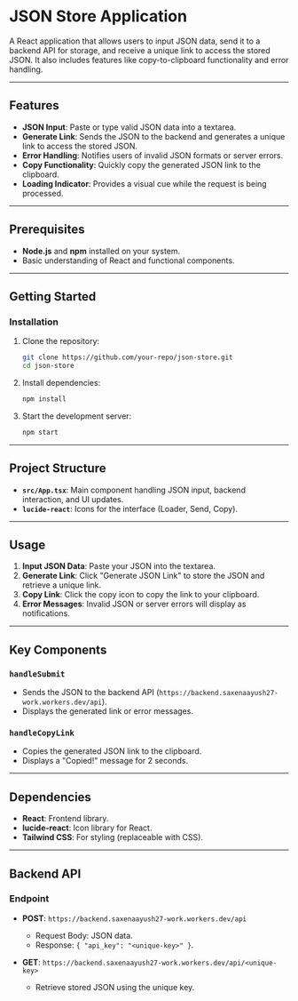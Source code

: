 # JSON Store Application

A React application that allows users to input JSON data, send it to a backend API for storage, and receive a unique link to access the stored JSON. It also includes features like copy-to-clipboard functionality and error handling.

---

## Features

- **JSON Input**: Paste or type valid JSON data into a textarea.
- **Generate Link**: Sends the JSON to the backend and generates a unique link to access the stored JSON.
- **Error Handling**: Notifies users of invalid JSON formats or server errors.
- **Copy Functionality**: Quickly copy the generated JSON link to the clipboard.
- **Loading Indicator**: Provides a visual cue while the request is being processed.

---

## Prerequisites

- **Node.js** and **npm** installed on your system.
- Basic understanding of React and functional components.

---

## Getting Started

### Installation

1. Clone the repository:
   ```bash
   git clone https://github.com/your-repo/json-store.git
   cd json-store
   ```

2. Install dependencies:
   ```bash
   npm install
   ```

3. Start the development server:
   ```bash
   npm start
   ```

---

## Project Structure

- **`src/App.tsx`**: Main component handling JSON input, backend interaction, and UI updates.
- **`lucide-react`**: Icons for the interface (Loader, Send, Copy).

---

## Usage

1. **Input JSON Data**: Paste your JSON into the textarea.
2. **Generate Link**: Click "Generate JSON Link" to store the JSON and retrieve a unique link.
3. **Copy Link**: Click the copy icon to copy the link to your clipboard.
4. **Error Messages**: Invalid JSON or server errors will display as notifications.

---

## Key Components

### `handleSubmit`

- Sends the JSON to the backend API (`https://backend.saxenaayush27-work.workers.dev/api`).
- Displays the generated link or error messages.

### `handleCopyLink`

- Copies the generated JSON link to the clipboard.
- Displays a "Copied!" message for 2 seconds.

---

## Dependencies

- **React**: Frontend library.
- **lucide-react**: Icon library for React.
- **Tailwind CSS**: For styling (replaceable with CSS).

---

## Backend API

### Endpoint

- **POST**: `https://backend.saxenaayush27-work.workers.dev/api`
  - Request Body: JSON data.
  - Response: `{ "api_key": "<unique-key>" }`.

- **GET**: `https://backend.saxenaayush27-work.workers.dev/api/<unique-key>`
  - Retrieve stored JSON using the unique key.

